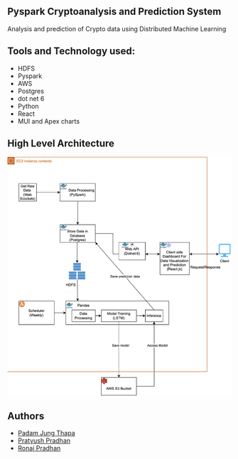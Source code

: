 ## Pyspark Cryptoanalysis and Prediction System

Analysis and prediction of Crypto data using Distributed Machine Learning

## Tools and Technology used:
- HDFS
- Pyspark
- AWS
- Postgres
- dot net 6
- Python
- React
- MUI and Apex charts

## High Level Architecture

<img src = 'Resources/architecture.png'>

## Authors
- [Padam Jung Thapa](mailto:padamjung.thapa@coyotes.usd.edu)
- [Pratyush Pradhan](mailto:pratyush.pradhan@coyotes.usd.edu)
- [Ronaj Pradhan](mailto:ronaj.pradhan@coyotes.usd.edu)
